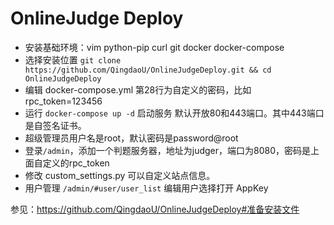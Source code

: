 # OnlineJudge Deploy

- 安装基础环境：vim python-pip curl git docker docker-compose
- 选择安装位置  `git clone https://github.com/QingdaoU/OnlineJudgeDeploy.git && cd OnlineJudgeDeploy`
- 编辑 docker-compose.yml 第28行为自定义的密码，比如 rpc_token=123456
- 运行 `docker-compose up -d` 启动服务 默认开放80和443端口。其中443端口是自签名证书。
- 超级管理员用户名是root，默认密码是password@root
- 登录`/admin`，添加一个判题服务器，地址为judger，端口为8080，密码是上面自定义的rpc_token
- 修改 custom_settings.py 可以自定义站点信息。
- 用户管理 `/admin/#user/user_list` 编辑用户选择打开 AppKey

参见：https://github.com/QingdaoU/OnlineJudgeDeploy#准备安装文件
